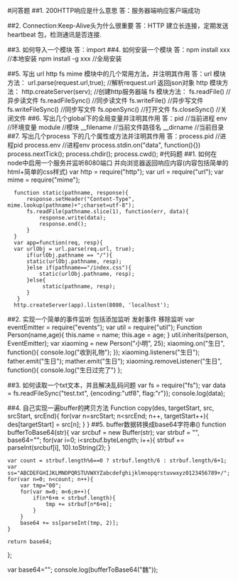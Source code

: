 ﻿#问答题
##1. 200HTTP响应是什么意思
     答：服务器端响应客户端成功

##2. Connection:Keep-Alive头为什么很重要
     答：HTTP 建立长连接，定期发送heartbeat 包，检测通讯是否连接.

##3. 如何导入一个模块
     答：import 
##4. 如何安装一个模块
     答：npm install  xxx    //本地安装
         npm install -g xxx  //全局安装 

##5. 写出 url http fs mime 模块中的几个常用方法，并注明其作用
     答：url 模块方法：
         url.parse(request.url,true); //解析request.url 返回json对象
         http 模块方法：
         http.createServer(serv); //创建http服务器端
         fs  模块方法：
         fs.readFile() //异步读文件
         fs.readFileSync() //同步读文件
         fs.writeFile() //异步写文件
         fs.writeFileSync() //同步写文件
         fs.openSync()  //打开文件
         fs.closeSync()  //关闭文件
##6. 写出几个global下的全局变量并注明其作用
     答：pid //当前进程
         env  //环境变量
         module //模块
         __filename //当前文件路径名
         __dirname  //当前目录
##7. 写出几个process 下的几个属性或方法并注明其作用
     答：process.pid //进程pid
         process.env  //进程env
         process.stdin.on("data", function(){})
         process.nextTick();
         process.chdir();
         process.cwd();
#代码题
##1. 如何在node中启用一个服务并监听8080端口  并向浏览器返回响应内容(内容包括简单的html+简单的css样式)
      var http = require("http");
      var url  = require("url");
      var mime = require("mime");

      function static(pathname, response){
          response.setHeader("Content-Type", mime.lookup(pathname)+";charset=utf-8");
          fs.readFile(pathname.slice(1), function(err, data){
              response.write(data);
              response.end();
          }
      }
      var app=function(req, resp){
	  var urlObj = url.parse(req.url, true);
          if(urlObj.pathname == "/"){
	      static(urlObj.pathname, resp);
          }else if(pathname=="/index.css"){
              static(urlObj.pathname, resp);
          }else{
               static(pathname, resp);
          }
       }
      http.createServer(app).listen(8080, 'localhost');

##2. 实现一个简单的事件监听 包括添加监听  发射事件 移除监听
     var eventEmitter = require("events");
      var util = require("util");
      Function Person(name,age){
        this.name = name;
        this.age = age;
      }
      util.inherits(person, EventEmitter);
      var xiaoming = new Person("小明", 25);
      xiaoming.on("生日", function(){
          console.log("收到礼物");
      });
      xiaoming.listeners("生日");
      father.emit("生日");
      mather.emit("生日");
      xiaoming.removeListener("生日", function(){ console.log("生日过完了") };

##3. 如何读取一个txt文本，并且解决乱码问题
     var fs = require("fs");
     var data = fs.readFileSync("test.txt", {encoding:"utf8", flag:"r"});
     console.log(data);
     
##4. 自己实现一遍buffer的拷贝方法
     Function copy(des, targetStart, src, srcStart, srcEnd){
         for(var n=srcStart; n<srcEnd; n++, targetStart++){
	      des[targetStart] = src[n];
         }
     } 
##5. buffer数据转换成base64字符串()
   function bufferToBase64(str){
    var srcbuf = new Buffer(str);
    var strbuf = "", base64="";
    for(var i=0; i<srcbuf.byteLength; i++){
        strbuf += parseInt(srcbuf[i], 10).toString(2);
    }

    var count = strbuf.length%6==0 ? strbuf.length/6 : strbuf.length/6+1;
    var ss="ABCDEFGHIJKLMNOPQRSTUVWXYZabcdefghijklmnopqrstuvwxyz0123456789+/";
    for(var n=0; n<count; n++){
        var tmp="00";
        for(var m=0; m<6;m++){
            if(n*6+m < strbuf.length){
                tmp += strbuf[n*6+m];
            }
        }
        base64 += ss[parseInt(tmp, 2)];
    }

    return base64;
  };
   
   var base64="";
   console.log(bufferToBase64("魏"));



